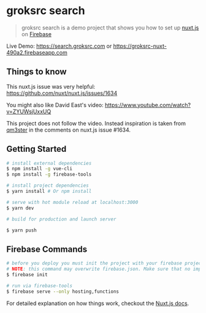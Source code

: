 # groksrc search

> groksrc search is a demo project that shows you how to set up [nuxt.js](http://nuxtjs.org) on [Firebase](https://firebase.google.com)

Live Demo: https://search.groksrc.com or https://groksrc-nuxt-490a2.firebaseapp.com

## Things to know

This nuxt.js issue was very helpful: https://github.com/nuxt/nuxt.js/issues/1634

You might also like David East's video: https://www.youtube.com/watch?v=ZYUWsjUxxUQ

This project does not follow the video. Instead inspiration is taken from [qm3ster](https://github.com/qm3ster) in the comments on nuxt.js issue #1634.

## Getting Started

``` bash
# install external dependencies
$ npm install -g vue-cli
$ npm install -g firebase-tools

# install project dependencies
$ yarn install # Or npm install

# serve with hot module reload at localhost:3000
$ yarn dev

# build for production and launch server

$ yarn push
```

## Firebase Commands

``` bash
# before you deploy you must init the project with your firebase project to create a .firebaserc
# NOTE: this command may overwrite firebase.json. Make sure that no important lines are lost
$ firebase init

# run via firebase-tools
$ firebase serve --only hosting,functions
```

For detailed explanation on how things work, checkout the [Nuxt.js docs](https://github.com/nuxt/nuxt.js).
